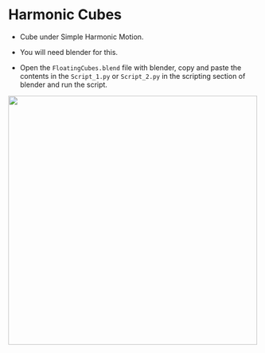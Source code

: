 # Harmonic Cubes

- Cube under Simple Harmonic Motion.

- You will need blender for this.

- Open the `FloatingCubes.blend` file with blender, copy and paste the contents in the `Script_1.py` or `Script_2.py` in the scripting section of blender and run the script.

<p>
<image src="assets/HarmonicCubes.gif" width="500"/>
</p>
